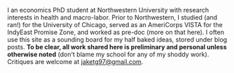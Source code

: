 I an economics PhD student at Northwestern University with research interests in health and macro-labor. Prior to Northwestern, I studied (and ran!) for the University of Chicago, served as an AmeriCorps VISTA for the IndyEast Promise Zone, and worked as pre-doc (more on that here). I often use this site as a sounding board for my half baked ideas, stored under blog posts. **To be clear, all work shared here is preliminary and personal unless otherwise noted** (don't blame my school for any of my shoddy work). Critiques are welcome at [jaketg97@gmail.com](mailto:jaketg97@gmail.com).
